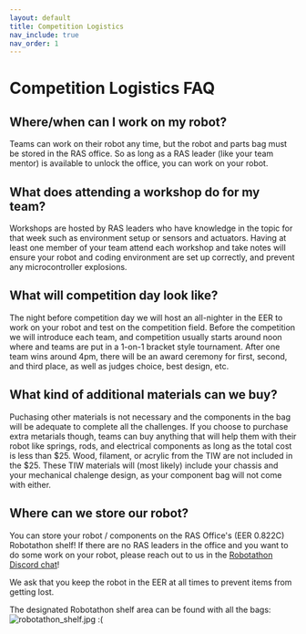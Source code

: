 ```yaml
---
layout: default
title: Competition Logistics
nav_include: true
nav_order: 1
---
```


# Competition Logistics FAQ

## Where/when can I work on my robot?
Teams can work on their robot any time, but the robot and parts bag must be stored in the RAS office. So as long as a RAS leader (like your team mentor) is available to unlock the office, you can work on your robot.

## What does attending a workshop do for my team?
Workshops are hosted by RAS leaders who have knowledge in the topic for that week such as environment setup or sensors and actuators. Having at least one member of your team attend each workshop and take notes will ensure your robot and coding environment are set up correctly, and prevent any microcontroller explosions.

## What will competition day look like?
The night before competition day we will host an all-nighter in the EER to work on your robot and test on the competition field. Before the competition we will introduce each team, and competition usually starts around noon where and teams are put in a 1-on-1 bracket style tournament. After one team wins around 4pm, there will be an award ceremony for first, second, and third place, as well as judges choice, best design, etc. 

## What kind of additional materials can we buy?
Puchasing other materials is not necessary and the components in the bag will be adequate to complete all the challenges. If you choose to purchase extra metarials though, teams can buy anything that will help them with their robot like springs, rods, and electrical components as long as the total cost is less than $25. Wood, filament, or acrylic from the TIW are not included in the $25.
These TIW materials will (most likely) include your chassis and your mechanical chalenge design, as your component bag will not come with either.

## Where can we store our robot?

You can store your robot / components on the RAS Office's (EER 0.822C) Robotathon shelf! If there are no RAS leaders in the office and you want to do some work on your robot, please reach out to us in the [Robotathon Discord chat](https://discord.com/channels/692834117687181505/881756500933091338)!

We ask that you keep the robot in the EER at all times to prevent items from getting lost. 

The designated Robotathon shelf area can be found with all the bags:
<img src="{{ '/_assets/images/robotathon_shelf.jpg' | prepend: site.baseurl }}" alt="robotathon_shelf.jpg :(">

<!-- 
TODO: figure out what they can keep
## What can we keep after the competition?
Your team may keep the following:
- Robot chassis
- ESP32/all sensors

Your team must return the following:
- Remote controller  -->